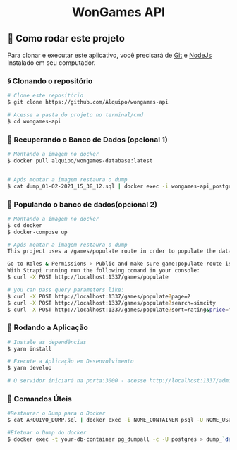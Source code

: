 <h1 align="center">
WonGames API 
</h1>

## 🚀 Como rodar este projeto

Para clonar e executar este aplicativo, você precisará de [Git](https://git-scm.com) e [NodeJs](https://nodejs.org/en/) Instalado em seu computador.

### 🌀 Clonando o repositório

```bash
# Clone este repositório
$ git clone https://github.com/Alquipo/wongames-api

# Acesse a pasta do projeto no terminal/cmd
$ cd wongames-api
```

### 🏦 Recuperando o Banco de Dados (opcional 1)

```bash
# Montando a imagem no docker
$ docker pull alquipo/wongames-database:latest


# Após montar a imagem restaura o dump
$ cat dump_01-02-2021_15_38_12.sql | docker exec -i wongames-api_postgres_1 psql -U wonGames -d wonGames

```

### 🏦 Populando o banco de dados(opcional 2)

```bash
# Montando a imagem no docker
$ cd docker
$ docker-compose up

# Após montar a imagem restaura o dump
This project uses a /games/populate route in order to populate the data via GoG site. In order to make it work, follow the steps:

Go to Roles & Permissions > Public and make sure game:populate route is public available and the upload as well
With Strapi running run the following comand in your console:
$ curl -X POST http://localhost:1337/games/populate

# you can pass query parameters like:
$ curl -X POST http://localhost:1337/games/populate?page=2
$ curl -X POST http://localhost:1337/games/populate?search=simcity
$ curl -X POST http://localhost:1337/games/populate?sort=rating&price=free
```

### 🎲 Rodando a Aplicação

```bash
# Instale as dependências
$ yarn install

# Execute a Aplicação em Desenvolvimento
$ yarn develop

# O servidor iniciará na porta:3000 - acesse http://localhost:1337/admin

```

### 💾 Comandos Úteis

```bash
#Restaurar o Dump para o Docker
$ cat ARQUIVO_DUMP.sql | docker exec -i NOME_CONTAINER psql -U NOME_USUÁRIO -d wonGames

#Efetuar o Dump do docker
$ docker exec -t your-db-container pg_dumpall -c -U postgres > dump_`date +%d-%m-%Y"_"%H_%M_%S`.sql



```
